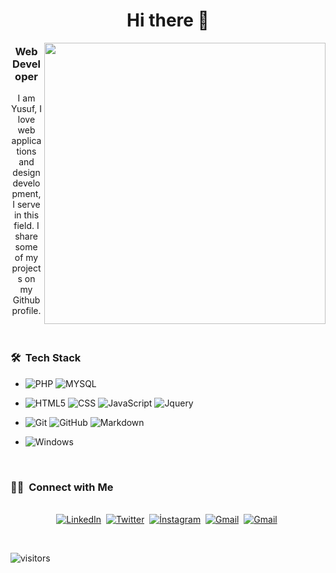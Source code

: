   <header>
      <h1>Hi there 👋</h1>
      <img align="right" width="450"  
        src="https://camo.githubusercontent.com/55ab0a9d634198b5368fa6dbd7b2a8e561f6b27f5dadc97e3ce60c77fe9109e8/68747470733a2f2f6173736574732e676f636f6465727a2e78797a2f736974652f77702d636f6e74656e742f75706c6f6164732f323031372f30322f7368757474657273746f636b5f3233393135373131352d343630783332302e6a7067"       
        alt=""
      />
      <h3>Web Developer</h3>
      <p>
      I am Yusuf, I love web applications and design development, I serve in this field. I share some of my projects on my Github profile.
      </p>
</header>

 

<h3> 🛠 &nbsp;Tech Stack</h3>

- 
  ![PHP](https://img.shields.io/badge/PHP-777bb3?style=for-the-badge&logo=php&logoColor=white)
  ![MYSQL](https://img.shields.io/badge/MySQL-E48E00?style=for-the-badge&logo=mysql) 

- 
  ![HTML5](https://img.shields.io/badge/HTML5-E34F26?style=for-the-badge&logo=html5&logoColor=white)
  ![CSS](https://img.shields.io/badge/CSS-239120?&style=for-the-badge&logo=css3&logoColor=white)
  ![JavaScript](https://img.shields.io/badge/JavaScript-323330?style=for-the-badge&logo=javascript&logoColor=F7DF1E)
    ![Jquery](https://img.shields.io/badge/jquery-323330?style=for-the-badge&logo=jquery&logoColor=F7DF1E)
- 
  ![Git](https://img.shields.io/badge/Git-F05032?style=for-the-badge&logo=git&logoColor=white)
  ![GitHub](https://img.shields.io/badge/GitHub-100000?style=for-the-badge&logo=github&logoColor=white)
  ![Markdown](https://img.shields.io/badge/Markdown-000000?style=for-the-badge&logo=markdown&logoColor=white)
- 
  ![Windows](https://img.shields.io/badge/Windows-0078D6?style=for-the-badge&logo=windows&logoColor=white)



<br/>


<h3> 🤝🏻 &nbsp;Connect with Me </h3> 

<p align="center">
<br>
<a href="https://www.linkedin.com/in/yusuf-karakaya-761511142/"><img src="https://img.shields.io/badge/linkedin-%230077B5.svg?&style=for-the-badge&logo=linkedin&logoColor=white" alt="LinkedIn" /></a>&nbsp;
<a href="https://twitter.com/yusufkarakaya__"><img src="https://img.shields.io/badge/Twitter-1DA1F2?style=for-the-badge&logo=twitter&logoColor=white" alt="Twitter" /></a>&nbsp;
<a href="https://instagram.com/ysfkarakaya"><img src="https://img.shields.io/badge/İnstagram-fb3958?style=for-the-badge&logo=instagram&logoColor=white" alt="İnstagram" /></a>&nbsp;
<a href="mailto:info@yusufkarakaya.com.tr?subject=Merhabalar"><img src="https://img.shields.io/badge/gmail-%23D14836.svg?&style=for-the-badge&logo=gmail&logoColor=white" alt="Gmail"/></a>&nbsp;
<a href="https://wa.me/905453356357"><img src="https://img.shields.io/badge/Whatsapp-25D366?style=for-the-badge&logo=whatsapp&logoColor=white" alt="Gmail"/></a>&nbsp;
<!--<a href="https://kkvanonymous.github.io/"><img alt="Website" src="https://img.shields.io/website?style=for-the-badge&up_message=portfolio&url=https%3A%2F%2Fkkvanonymous.github.io%2F"></a>-->
</p>



<br/>   

<p>
    <img align="center" alt="visitors" src="https://gpvc.arturio.dev/ykyazilim"/>
</p>

 
